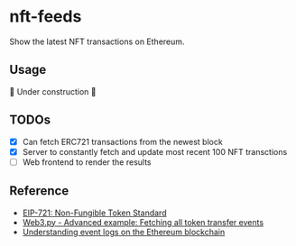 # nft-feeds

Show the latest NFT transactions on Ethereum.

## Usage

🚧 Under construction 🚧

## TODOs

- [x] Can fetch ERC721 transactions from the newest block
- [x] Server to constantly fetch and update most recent 100 NFT transctions
- [ ] Web frontend to render the results 

## Reference

- [EIP-721: Non-Fungible Token Standard](https://eips.ethereum.org/EIPS/eip-721)
- [Web3.py - Advanced example: Fetching all token transfer events](https://web3py.readthedocs.io/en/stable/examples.html#advanced-example-fetching-all-token-transfer-events)
- [Understanding event logs on the Ethereum blockchain](https://medium.com/mycrypto/understanding-event-logs-on-the-ethereum-blockchain-f4ae7ba50378)